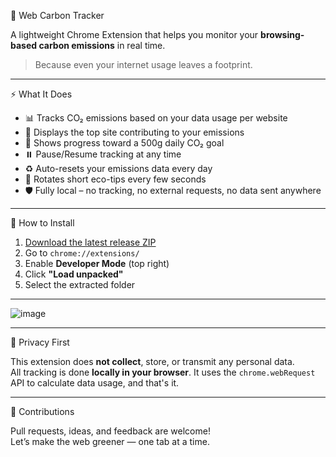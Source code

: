 🌿 Web Carbon Tracker

A lightweight Chrome Extension that helps you monitor your **browsing-based carbon emissions** in real time.

> Because even your internet usage leaves a footprint.

-----

⚡ What It Does

- 📊 Tracks CO₂ emissions based on your data usage per website
- 🧭 Displays the top site contributing to your emissions
- 🎯 Shows progress toward a 500g daily CO₂ goal
- ⏸️ Pause/Resume tracking at any time
- ♻️ Auto-resets your emissions data every day
- 🌱 Rotates short eco-tips every few seconds
- 🛡️ Fully local – no tracking, no external requests, no data sent anywhere

------

🔧 How to Install

1. [Download the latest release ZIP]([https://github.com/yourusername/web-carbon-tracker/releases](https://github.com/harshkumar0461/Web-Carbon-Tracker/releases/tag/v1.0.0))
2. Go to `chrome://extensions/`
3. Enable **Developer Mode** (top right)
4. Click **"Load unpacked"**
5. Select the extracted folder

---

![image](https://github.com/user-attachments/assets/9f42d11b-6284-46a0-a61f-479535e3902c)

---

🚫 Privacy First

This extension does **not collect**, store, or transmit any personal data.  
All tracking is done **locally in your browser**. It uses the `chrome.webRequest` API to calculate data usage, and that's it.

---

🤝 Contributions

Pull requests, ideas, and feedback are welcome!  
Let’s make the web greener — one tab at a time.



